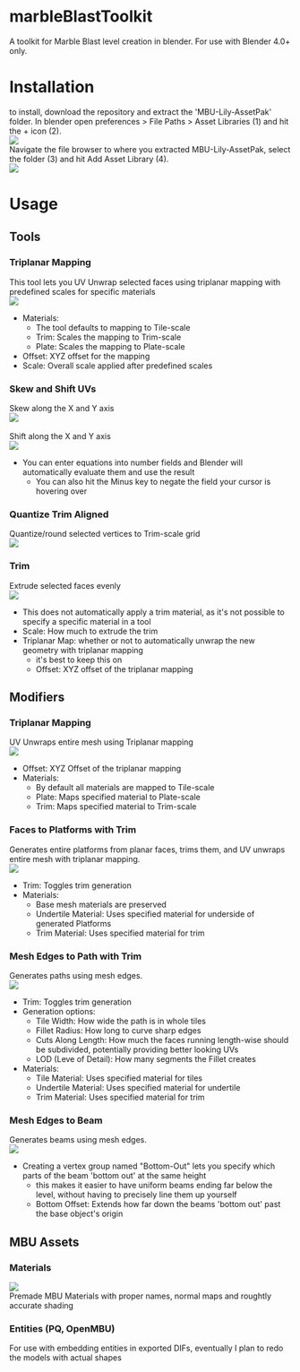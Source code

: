 # marbleBlastToolkit
A toolkit for Marble Blast level creation in blender. For use with Blender 4.0+ only.

# Installation

to install, download the repository and extract the 'MBU-Lily-AssetPak' folder. 
In blender open preferences > File Paths > Asset Libraries (1) and hit the + icon (2).   
![](docs/images/addAsset.png)  <br>
Navigate the file browser to where you extracted MBU-Lily-AssetPak, select the folder (3) and hit Add Asset Library (4).  
![](docs/images/addAssetExplorer.png)  <br>

# Usage

## Tools

### Triplanar Mapping
This tool lets you UV Unwrap selected faces using triplanar mapping with predefined scales for specific materials<br>
![](docs/images/triplanarMap.gif)<br>
- Materials:
    - The tool defaults to mapping to Tile-scale
    - Trim: Scales the mapping to Trim-scale
    - Plate: Scales the mapping to Plate-scale
- Offset: XYZ offset for the mapping
- Scale: Overall scale applied after predefined scales

### Skew and Shift UVs
Skew along the X and Y axis<br>
 ![](docs/images/skewUV.gif)<br><br>
Shift along the X and Y axis<br>
 ![](docs/images/shiftUV.gif)
 - You can enter equations into number fields and Blender will automatically evaluate them and use the result
    - You can also hit the Minus key to negate the field your cursor is hovering over

### Quantize Trim Aligned
Quantize/round selected vertices to Trim-scale grid<br>
![](docs/images/quantizeTrim.gif)<br>

### Trim
Extrude selected faces evenly<br>
![](docs/images/trimToo.gif)<br>
- This does not automatically apply a trim material, as it's not possible to specify a specific material in a tool
- Scale: How much to extrude the trim
- Triplanar Map: whether or not to automatically unwrap the new geometry with triplanar mapping
    - it's best to keep this on
    - Offset: XYZ offset of the triplanar mapping

## Modifiers

### Triplanar Mapping
UV Unwraps entire mesh using Triplanar mapping<br>
![](docs/images/triplanarMod.png)<br>
- Offset: XYZ Offset of the triplanar mapping
- Materials:
    - By default all materials are mapped to Tile-scale
    - Plate: Maps specified material to Plate-scale
    - Trim: Maps specified material to Trim-scale

### Faces to Platforms with Trim
Generates entire platforms from planar faces, trims them, and UV unwraps entire mesh with triplanar mapping.<br>
![](docs/images/facetoPlat.gif)<br>
- Trim: Toggles trim generation
- Materials:
    - Base mesh materials are preserved
    - Undertile Material: Uses specified material for underside of generated Platforms
    - Trim Material: Uses specified material for trim

### Mesh Edges to Path with Trim
Generates paths using mesh edges.<br>
![](docs/images/meshedgePath.gif)<br>
- Trim: Toggles trim generation
- Generation options:
    - Tile Width: How wide the path is in whole tiles
    - Fillet Radius: How long to curve sharp edges
    - Cuts Along Length: How much the faces running length-wise should be subdivided, potentially providing better looking UVs
    - LOD (Leve of Detail): How many segments the Fillet creates
- Materials:
    - Tile Material: Uses specified material for tiles
    - Undertile Material: Uses specified material for undertile
    - Trim Material: Uses specified material for trim

### Mesh Edges to Beam
Generates beams using mesh edges.<br>
![](docs/images/meshedgeBeam.gif)<br>
- Creating a vertex group named "Bottom-Out" lets you specify which parts of the beam 'bottom out' at the same height
    - this makes it easier to have uniform beams ending far below the level, without having to precisely line them up yourself
    - Bottom Offset: Extends how far down the beams 'bottom out' past the base object's origin
## MBU Assets

### Materials
![](docs/images/usingAssets.gif)<br>
Premade MBU Materials with proper names, normal maps and roughtly accurate shading

### Entities (PQ, OpenMBU)
For use with embedding entities in exported DIFs, eventually I plan to redo the models with actual shapes